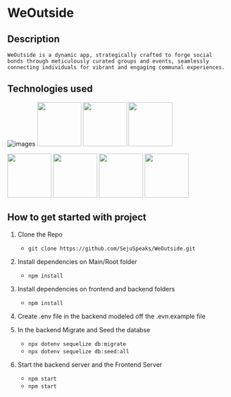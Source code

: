 # WeOutside

## Description
    WeOutside is a dynamic app, strategically crafted to forge social bonds through meticulously curated groups and events, seamlessly connecting individuals for vibrant and engaging communal experiences.

## Technologies used
 ![images](https://github.com/SejuSpeaks/WeOutside/assets/80376392/77768d0b-84e8-449b-bcc2-de3f63c3123f)
<img src='https://github.com/SejuSpeaks/WeOutside/assets/80376392/f839c0f1-305e-47c2-a775-4a48559fcb29' height='100' />
<img src='https://github.com/SejuSpeaks/WeOutside/assets/80376392/b9fee156-e8d1-4bd8-acec-a8be8834aea7' height='100' />
 <img src='https://github.com/SejuSpeaks/WeOutside/assets/80376392/65159533-de49-4398-84c0-72a27af85f6b' height='100' />
 

<img src='https://github.com/SejuSpeaks/WeOutside/assets/80376392/80128505-f189-4f91-8ddc-dc8190bc89be' height='100' />
<img src='https://github.com/SejuSpeaks/WeOutside/assets/80376392/b9a15f65-4e09-40ec-9a48-4033df72b823' height='100' />
<img src='https://github.com/SejuSpeaks/WeOutside/assets/80376392/f111c26d-7795-479d-a670-becf6c393d35' height='100' />
<img src='https://github.com/SejuSpeaks/WeOutside/assets/80376392/3fd5b225-5732-415b-ac12-a0841f606e6c' height='100' />

## How to get started with project

1. Clone the Repo
   - `git clone https://github.com/SejuSpeaks/WeOutside.git`

2. Install dependencies on Main/Root folder
    - `npm install`

3. Install dependencies on frontend and backend folders
    - `npm install`

4. Create .env file in the backend modeled off the .evn.example file

5. In the backend Migrate and Seed the databse
    - `npx dotenv sequelize db:migrate`
    - `npx dotenv sequelize db:seed:all`

6. Start the backend server and the Frontend Server
    - `npm start`
    -  `npm start`
